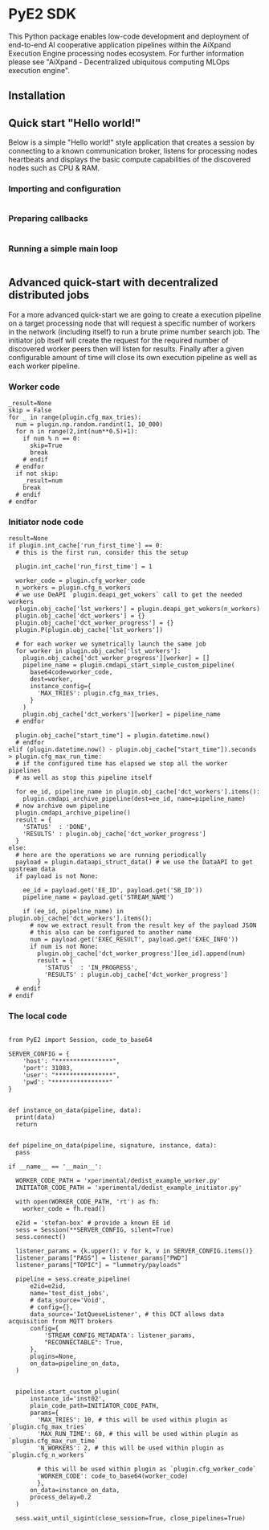 # PyE2 SDK

This Python package enables low-code development and deployment of end-to-end AI cooperative application pipelines within the AiXpand Execution Engine processing nodes ecosystem. For further information please see "AiXpand - Decentralized ubiquitous computing MLOps execution engine".


## Installation



## Quick start "Hello world!"

Below is a simple "Hello world!" style application that creates a session by connecting to a known communication broker, listens for processing nodes heartbeats and displays the basic compute capabilities of the discovered nodes such as CPU & RAM.

### Importing and configuration

```
```

### Preparing callbacks

```
```

### Running a simple main loop

```
```

## Advanced quick-start with decentralized distributed jobs

For a more advanced quick-start we are going to create a execution pipeline on a target processing node that will request a specific number of workers in the network (including itself) to run a brute prime number search job.
The initiator job itself will create the request for the required number of discovered worker peers then will listen for results. Finally after a given configurable amount of time will close its own execution pipeline as well as each worker pipeline.

### Worker code

```
_result=None
skip = False
for _ in range(plugin.cfg_max_tries):
  num = plugin.np.random.randint(1, 10_000)
  for n in range(2,int(num**0.5)+1):
    if num % n == 0:
      skip=True
      break
    # endif
  # endfor
  if not skip:
    _result=num
    break
  # endif
# endfor
```

### Initiator node code

```
result=None
if plugin.int_cache['run_first_time'] == 0:
  # this is the first run, consider this the setup
  
  plugin.int_cache['run_first_time'] = 1

  worker_code = plugin.cfg_worker_code
  n_workers = plugin.cfg_n_workers
  # we use DeAPI `plugin.deapi_get_wokers` call to get the needed workers
  plugin.obj_cache['lst_workers'] = plugin.deapi_get_wokers(n_workers)
  plugin.obj_cache['dct_workers'] = {}
  plugin.obj_cache['dct_worker_progress'] = {}
  plugin.P(plugin.obj_cache['lst_workers'])
  
  # for each worker we symetrically launch the same job
  for worker in plugin.obj_cache['lst_workers']:
    plugin.obj_cache['dct_worker_progress'][worker] = []
    pipeline_name = plugin.cmdapi_start_simple_custom_pipeline(
      base64code=worker_code, 
      dest=worker,
      instance_config={
        'MAX_TRIES': plugin.cfg_max_tries, 
      }
    )
    plugin.obj_cache['dct_workers'][worker] = pipeline_name 
  # endfor
  
  plugin.obj_cache["start_time"] = plugin.datetime.now()
  # endfor
elif (plugin.datetime.now() - plugin.obj_cache["start_time"]).seconds > plugin.cfg_max_run_time:
  # if the configured time has elapsed we stop all the worker pipelines 
  # as well as stop this pipeline itself
  
  for ee_id, pipeline_name in plugin.obj_cache['dct_workers'].items():
    plugin.cmdapi_archive_pipeline(dest=ee_id, name=pipeline_name)
  # now archive own pipeline
  plugin.cmdapi_archive_pipeline()
  result = {
    'STATUS'  : 'DONE',
    'RESULTS' : plugin.obj_cache['dct_worker_progress']
  }
else:
  # here are the operations we are running periodically
  payload = plugin.dataapi_struct_data() # we use the DataAPI to get upstream data
  if payload is not None:
    
    ee_id = payload.get('EE_ID', payload.get('SB_ID'))
    pipeline_name = payload.get('STREAM_NAME')
    
    if (ee_id, pipeline_name) in plugin.obj_cache['dct_workers'].items():
      # now we extract result from the result key of the payload JSON
      # this also can be configured to another name
      num = payload.get('EXEC_RESULT', payload.get('EXEC_INFO'))
      if num is not None:
        plugin.obj_cache['dct_worker_progress'][ee_id].append(num)
        result = {
          'STATUS'  : 'IN_PROGRESS',
          'RESULTS' : plugin.obj_cache['dct_worker_progress']
        }
  # endif
# endif
```

### The local code

```

from PyE2 import Session, code_to_base64

SERVER_CONFIG = {
    'host': "****************",
    'port': 31083,
    'user': "****************",
    'pwd': "****************"
}


def instance_on_data(pipeline, data):
  print(data)
  return


def pipeline_on_data(pipeline, signature, instance, data):
  pass

if __name__ == '__main__':
  
  WORKER_CODE_PATH = 'xperimental/dedist_example_worker.py'
  INITIATOR_CODE_PATH = 'xperimental/dedist_example_initiator.py'
  
  with open(WORKER_CODE_PATH, 'rt') as fh:
    worker_code = fh.read()
    
  e2id = 'stefan-box' # provide a known EE id
  sess = Session(**SERVER_CONFIG, silent=True)
  sess.connect()
  
  listener_params = {k.upper(): v for k, v in SERVER_CONFIG.items()}
  listener_params["PASS"] = listener_params["PWD"]
  listener_params["TOPIC"] = "lummetry/payloads"
  
  pipeline = sess.create_pipeline(
      e2id=e2id,
      name='test_dist_jobs',
      # data_source='Void',
      # config={},
      data_source='IotQueueListener', # this DCT allows data acquisition from MQTT brokers
      config={
          'STREAM_CONFIG_METADATA': listener_params,
          "RECONNECTABLE": True,
      },
      plugins=None,
      on_data=pipeline_on_data,
  )
  
  
  pipeline.start_custom_plugin(
      instance_id='inst02',
      plain_code_path=INITIATOR_CODE_PATH,
      params={
        'MAX_TRIES': 10, # this will be used within plugin as `plugin.cfg_max_tries`
        'MAX_RUN_TIME': 60, # this will be used within plugin as `plugin.cfg_max_run_time`
        'N_WORKERS': 2, # this will be used within plugin as `plugin.cfg_n_workers`
        
        # this will be used within plugin as `plugin.cfg_worker_code`
        'WORKER_CODE': code_to_base64(worker_code) 
        },
      on_data=instance_on_data,
      process_delay=0.2
  )
  
  sess.wait_until_sigint(close_session=True, close_pipelines=True)
  
```
